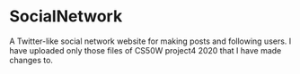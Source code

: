 # SocialNetwork
A Twitter-like social network website for making posts and following users.
I have uploaded only those files of CS50W project4 2020 that I have made changes to.
